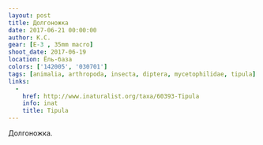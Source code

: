 ```yaml
---
layout: post
title: Долгоножка
date: 2017-06-21 00:00:00
author: К.С.
gear: [E-3 , 35mm macro]
shoot_date: 2017-06-19
location: Ёль-база
colors: ['142005', '030701']
tags: [animalia, arthropoda, insecta, diptera, mycetophilidae, tipula]
links:
  -
    href: http://www.inaturalist.org/taxa/60393-Tipula
    info: inat
    title: Tipula
---
```

Долгоножка.
